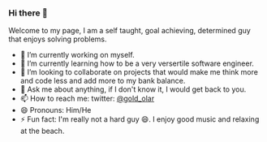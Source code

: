 ### Hi there 👋


Welcome to my page, I am a self taught, goal achieving, determined guy that enjoys solving problems.

- 🔭 I’m currently working on myself.
- 🌱 I’m currently learning how to be a very versertile software engineer. 
- 👯 I’m looking to collaborate on projects that would make me think more and code less and add more to my bank balance.
- 💬 Ask me about anything, if I don't know it, I would get back to you.
- 📫 How to reach me: twitter: [@gold_olar](http://www.twitter.com/gold_olar)
- 😄 Pronouns: Him/He
- ⚡ Fun fact: I'm really not a hard guy 😄. I enjoy good music and relaxing at the beach.
